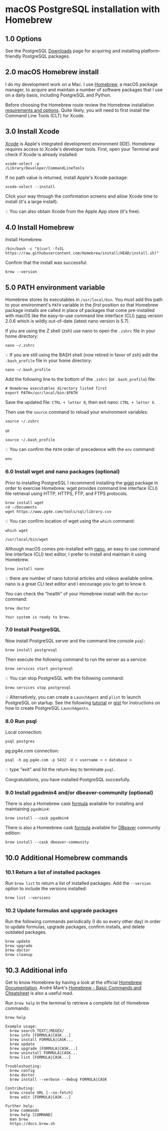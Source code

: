 # macOS PostgreSQL installation with Homebrew

## 1.0 Options

See the PostgreSQL [Downloads](https://www.postgresql.org/ftp/source/) page for acquiring and
installing platform-friendly PostgreSQL packages.

## 2.0 macOS Homebrew install

I do my development work on a Mac. I use [Homebrew](https://brew.sh/), a macOS package manager, to
acquire and maintain a number of software packages that I use on a daily basis, including
PostgreSQL and Python.

Before choosing the Homebrew route review the Homebrew installation
[requirements and options](https://docs.brew.sh/Installation). Quite likely, you will need to first
install the Command Line Tools (CLT) for Xcode.

## 3.0 Install Xcode</a>
[Xcode](https://developer.apple.com/xcode/) is Apple's integrated development environment (IDE).
Homebrew requires access to Xcode's developer tools.  First, open your Terminal and check if Xcode
is already installed:

```commandline
xcode-select -p
/Library/Developer/CommandLineTools
```

If no path value is returned, install Apple's Xcode package:

```commandline
xcode-select --install
```

Click your way through the confirmation screens and allow Xcode time to install (it's a large install).

:bulb: You can also obtain Xcode from the Apple App store (it's free).

## 4.0 Install Homebrew

Install Homebrew.

```commandline
/bin/bash -c "$(curl -fsSL https://raw.githubusercontent.com/Homebrew/install/HEAD/install.sh)"
```

Confirm that the install was successful:

```commandline
brew --version
```

## 5.0 PATH environment variable

Homebrew stores its executables in `/usr/local/bin`. You _must_ add this path to your environment's
`PATH` variable in the _first_ position so that Homebrew package installs are called in place of
packages that come pre-installed with macOS like the easy-to-use command line interface (CLI)
[nano](https://www.nano-editor.org/) version 2.0.6 which is wildly out-of-date (latest nano version
is 5.7).

If you are using the Z shell (zsh) use nano to open the `.zshrc` file in your home directory:

```commandline
nano ~/.zshrc
```

:bulb: If you are still using the BASH shell (now retired in favor of zsh) edit the `.bash_profile`
file in your home directory:

```commandline
nano ~/.bash_profile
```

Add the following line to the bottom of the `.zshrc` (or `.bash_profile`) file:

```commandline\
# Homebrew executables directory listed first
export PATH=/usr/local/bin:$PATH
```

Save the updated file: `CTRL + letter 0`, then exit nano: `CTRL + letter X`.

Then use the `source` command to reload your environment variables:

```commandline
source ~/.zshrc
```

or

```commandline
source ~/.bash_profile
```

:bulb: You can confirm the `PATH` order of precedence with the `env` command:

```commandline
env
```

### 6.0 Install wget and nano packages (optional)

Prior to installing PostgreSQL I recommend installing the [wget](https://www.gnu.org/software/wget/)
package in order to exercise Homebrew. wget provides command line interface (CLI) file retrieval
using HTTP, HTTPS, FTP, and FTPS protocols.

```commandline
brew install wget
cd ~/Documents
wget https://www.pg4e.com/tools/sql/library.csv
```

:bulb: You can confirm location of wget using the `which` command:

```commandline
which wget

/usr/local/bin/wget
```

Although macOS comes pre-installed with [nano](https://www.nano-editor.org/), an easy to use command
line interface (CLI) text editor, I prefer to install and maintain it using Homebrew.

```commandline
brew install nano
```

:bulb: there are number of nano tutorial articles and videos available online. nano is a great CLI
text editor and I encourage you to get to know it.

You can check the "health" of your Homebrew install with the `doctor` command:

```commandline
brew doctor

Your system is ready to brew.
```

### 7.0 Install PostgreSQL

Now install PostgreSQL server and the command line console `psql`:

```commandline
brew install postgresql
```

Then execute the following command to run the server as a service:

```commandline
brew services start postgresql
```

:bulb: You can stop PostgreSQL with the following command:

```commandline
brew services stop postgresql
```

:bulb: Alternatively, you can create a `LaunchAgent` and `plist` to launch PostgreSQL on startup.
See the following [tutorial](https://chartio.com/resources/tutorials/how-to-start-postgresql-server-on-mac-os-x/)
or [gist](https://gist.github.com/ibraheem4/ce5ccd3e4d7a65589ce84f2a3b7c23a3) for instructions on
how to create PostgreSQL `LaunchAgents`.

### 8.0 Run psql

Local connection:

```commandline
psql postgres
```

pg.pg4e.com connection:

```commandline
psql -h pg.pg4e.com -p 5432 -U < username > < database >
```

:bulb: type "exit" and hit the return key to terminate `psql`.

Congratulations, you have installed PostgreSQL succesfully.

### 9.0 Install pgadmin4 and/or dbeaver-community (optional)

There is also a Homebrew cask [formula](https://formulae.brew.sh/cask/pgadmin4) available for
installing and maintaining `pgadmin4`:

```commandline
brew install --cask pgadmin4
```

There is also a Homeebrew cask [formula](https://formulae.brew.sh/cask/dbeaver-community) available
for [DBeaver](https://dbeaver.io/) community edition:

```commandline
brew install --cask dbeaver-community
```

## 10.0 Additional Homebrew commands

### 10.1 Return a list of installed packages

Run `brew list` to return a list of installed packages. Add the `--version` option to include the
versions installed:

```commandline
brew list --versions
```

### 10.2 Update formulas and upgrade packages

Run the following commands periodically (I do so every other day) in order to update formulas,
upgrade packages, confirm installs, and delete outdated packages.

```commandline
brew update
brew upgrade
brew doctor
brew cleanup
```

## 10.3 Additional info

Get to know Homebrew by having a look at the official [Homebrew Documentation](https://docs.brew.sh/).
Andr&eacute; Mar&eacute;'s [Homebrew - Basic Commands and Cheatsheet](https://dev.to/code2bits/homebrew---basics--cheatsheet-3a3n)
is also a useful read.

Run `brew help` in the terminal to retrieve a complete list of Homebrew commands:

```commandline
brew help

Example usage:
  brew search TEXT|/REGEX/
  brew info [FORMULA|CASK...]
  brew install FORMULA|CASK...
  brew update
  brew upgrade [FORMULA|CASK...]
  brew uninstall FORMULA|CASK...
  brew list [FORMULA|CASK...]

Troubleshooting:
  brew config
  brew doctor
  brew install --verbose --debug FORMULA|CASK

Contributing:
  brew create URL [--no-fetch]
  brew edit [FORMULA|CASK...]

Further help:
  brew commands
  brew help [COMMAND]
  man brew
  https://docs.brew.sh
```

